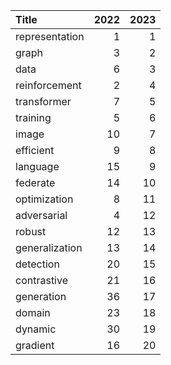 | Title          |   2022 |   2023 |
|:---------------|-------:|-------:|
| representation |      1 |      1 |
| graph          |      3 |      2 |
| data           |      6 |      3 |
| reinforcement  |      2 |      4 |
| transformer    |      7 |      5 |
| training       |      5 |      6 |
| image          |     10 |      7 |
| efficient      |      9 |      8 |
| language       |     15 |      9 |
| federate       |     14 |     10 |
| optimization   |      8 |     11 |
| adversarial    |      4 |     12 |
| robust         |     12 |     13 |
| generalization |     13 |     14 |
| detection      |     20 |     15 |
| contrastive    |     21 |     16 |
| generation     |     36 |     17 |
| domain         |     23 |     18 |
| dynamic        |     30 |     19 |
| gradient       |     16 |     20 |